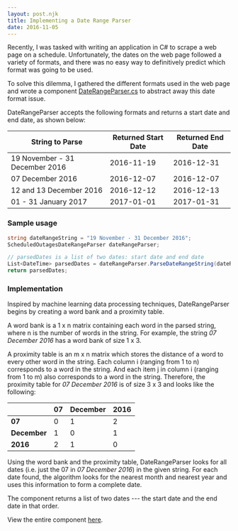 ```yaml
---
layout: post.njk
title: Implementing a Date Range Parser
date: 2016-11-05
---
```


Recently, I was tasked with writing an application in C# to scrape a web page on a schedule. Unfortunately, the dates on the web page followed a variety of formats, and there was no easy way to definitively predict which format was going to be used.

To solve this dilemma, I gathered the different formats used in the web page and wrote a component [DateRangeParser.cs](https://gist.github.com/octos4murai/2317bdd4b977744ebbfd314bf1cb9830) to abstract away this date format issue.

DateRangeParser accepts the following formats and returns a start date and end date, as shown below:

| String to Parse | Returned Start Date | Returned End Date |
| --- | --- | --- |
| 19 November - 31 December 2016 | 2016-11-19 | 2016-12-31 |
| 07 December 2016 | 2016-12-07 | 2016-12-07 |
| 12 and 13 December 2016 | 2016-12-12 | 2016-12-13 |
| 01 - 31 January 2017 | 2017-01-01 | 2017-01-31 |

### Sample usage

```csharp
string dateRangeString = "19 November - 31 December 2016";
ScheduledOutagesDateRangeParser dateRangeParser;

// parsedDates is a list of two dates: start date and end date
List<DateTime> parsedDates = dateRangeParser.ParseDateRangeString(dateRangeString);
return parsedDates;
```

### Implementation

Inspired by machine learning data processing techniques, DateRangeParser begins by creating a word bank and a proximity table.

A word bank is a 1 x n matrix containing each word in the parsed string, where n is the number of words in the string. For example, the string *07 December 2016* has a word bank of size 1 x 3.

A proximity table is an m x n matrix which stores the distance of a word to every other word in the string. Each column i (ranging from 1 to n) corresponds to a word in the string. And each item j in column i (ranging from 1 to m) also corresponds to a word in the string. Therefore, the proximity table for *07 December 2016* is of size 3 x 3 and looks like the following:

| | **07** | **December** | **2016** |
| --- | --- | --- | --- |
| **07** | 0 | 1 | 2 |
| **December** | 1 | 0 | 1 |
| **2016** | 2 | 1 | 0 |

Using the word bank and the proximity table, DateRangeParser looks for all dates (i.e. just the 07 in *07 December 2016*) in the given string. For each date found, the algorithm looks for the nearest month and nearest year and uses this information to form a complete date.

The component returns a list of two dates --- the start date and the end date in that order.

View the entire component [here](https://gist.github.com/octos4murai/2317bdd4b977744ebbfd314bf1cb9830).